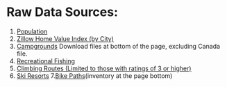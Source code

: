 # Raw Data Sources:

1. [Population](https://www.census.gov/data/tables/2017/demo/popest/total-cities-and-towns.html#ds)
2. [Zillow Home Value Index (by City)](https://www.zillow.com/research/data/)
3. [Campgrounds](http://www.uscampgrounds.info/takeit.html) Download files at bottom of the page, excluding Canada file.
4. [Recreational Fishing](https://www.st.nmfs.noaa.gov/recreational-fisheries/data-and-documentation/queries/index)
5. [Climbing Routes (Limited to those with ratings of 3 or higher)](https://www.mountainproject.com/route-finder?selectedIds=0&type=rock&diffMinrock=800&diffMinboulder=20000&diffMinaid=70000&diffMinice=30000&diffMinmixed=50000&diffMaxrock=12400&diffMaxboulder=21400&diffMaxaid=75260&diffMaxice=38500&diffMaxmixed=60000&is_trad_climb=1&is_sport_climb=1&is_top_rope=1&stars=3.8&pitches=0&sort1=popularity+desc&sort2=rating)
6. [Ski Resorts](https://www.kaggle.com/beaubellamy/ski-resort/version/1)
7.[Bike Paths](https://peopleforbikes.org/green-lane-project/inventory-protected-bike-lanes/)(inventory at the page bottom)
